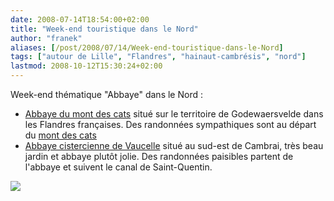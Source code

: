 ```yaml
---
date: 2008-07-14T18:54:00+02:00
title: "Week-end touristique dans le Nord"
author: "franek"
aliases: [/post/2008/07/14/Week-end-touristique-dans-le-Nord]
tags: ["autour de Lille", "Flandres", "hainaut-cambrésis", "nord"]
lastmod: 2008-10-12T15:30:24+02:00
---
```

Week-end thématique "Abbaye" dans le Nord :

- [Abbaye du mont des cats](http://www.abbaye-montdescats.fr/) situé sur le territoire de Godewaersvelde dans les Flandres françaises. Des randonnées sympathiques sont au départ du [mont des cats](http://fr.wikipedia.org/wiki/Mont_des_Cats)
- [Abbaye cistercienne de Vaucelle](http://fr.wikipedia.org/wiki/Abbaye_de_Vaucelles) situé au sud-est de Cambrai, très beau jardin et abbaye plutôt jolie. Des randonnées paisibles partent de l'abbaye et suivent le canal de Saint-Quentin.

![](http://emmanuel.pierre2.free.fr//FR-Les_Rues_Des_Vignes-Notre_Dame-a80_2005-07-15_17.jpg)
